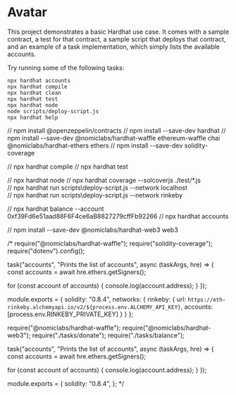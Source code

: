 # Avatar

This project demonstrates a basic Hardhat use case. It comes with a sample contract, a test for that contract, a sample script that deploys that contract, and an example of a task implementation, which simply lists the available accounts.

Try running some of the following tasks:

```shell
npx hardhat accounts
npx hardhat compile
npx hardhat clean
npx hardhat test
npx hardhat node
node scripts/deploy-script.js
npx hardhat help
```


// npm install @openzeppelin/contracts
// npm install --save-dev hardhat
// npm install --save-dev @nomiclabs/hardhat-waffle ethereum-waffle chai @nomiclabs/hardhat-ethers ethers
// npm install --save-dev solidity-coverage

// npx hardhat compile
// npx hardhat test

// npx hardhat node
// npx hardhat coverage --solcoverjs ./test/*.js  
// npx hardhat run scripts\deploy-script.js --network localhost      
// npx hardhat run scripts\deploy-script.js --network rinkeby


// npx hardhat balance --account 0xf39Fd6e51aad88F6F4ce6aB8827279cffFb92266
// npx hardhat accounts

// npm install --save-dev @nomiclabs/hardhat-web3 web3



/*
require("@nomiclabs/hardhat-waffle");
require("solidity-coverage");
require("dotenv").config();

task("accounts", "Prints the list of accounts", async (taskArgs, hre) => {
const accounts = await hre.ethers.getSigners();

for (const account of accounts) {
console.log(account.address);
}
});

module.exports = {
solidity: "0.8.4",
networks: {
rinkeby: {
url: `https://eth-rinkeby.alchemyapi.io/v2/${process.env.ALCHEMY_API_KEY}`,
accounts: [process.env.RINKEBY_PRIVATE_KEY]
}
}
};


require("@nomiclabs/hardhat-waffle");
require("@nomiclabs/hardhat-web3");
require("./tasks/donate");
require("./tasks/balance");

task("accounts", "Prints the list of accounts", async (taskArgs, hre) => {
const accounts = await hre.ethers.getSigners();

for (const account of accounts) {
console.log(account.address);
}
});


module.exports = {
solidity: "0.8.4",
};
*/